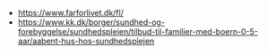 - https://www.farforlivet.dk/fl/
- https://www.kk.dk/borger/sundhed-og-forebyggelse/sundhedsplejen/tilbud-til-familier-med-boern-0-5-aar/aabent-hus-hos-sundhedsplejen